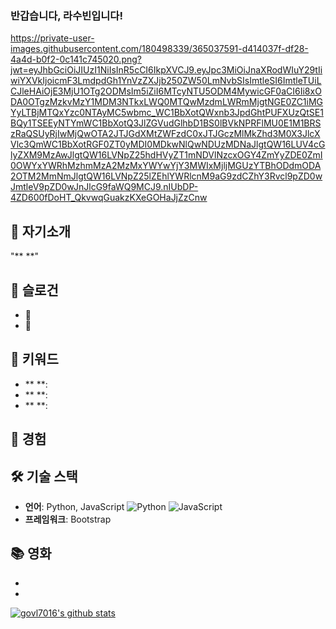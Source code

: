 ### 반갑습니다, 라수빈입니다!
https://private-user-images.githubusercontent.com/180498339/365037591-d414037f-df28-4a4d-b0f2-0c141c745020.png?jwt=eyJhbGciOiJIUzI1NiIsInR5cCI6IkpXVCJ9.eyJpc3MiOiJnaXRodWIuY29tIiwiYXVkIjoicmF3LmdpdGh1YnVzZXJjb250ZW50LmNvbSIsImtleSI6ImtleTUiLCJleHAiOjE3MjU1OTg2ODMsIm5iZiI6MTcyNTU5ODM4MywicGF0aCI6Ii8xODA0OTgzMzkvMzY1MDM3NTkxLWQ0MTQwMzdmLWRmMjgtNGE0ZC1iMGYyLTBjMTQxYzc0NTAyMC5wbmc_WC1BbXotQWxnb3JpdGhtPUFXUzQtSE1BQy1TSEEyNTYmWC1BbXotQ3JlZGVudGlhbD1BS0lBVkNPRFlMU0E1M1BRSzRaQSUyRjIwMjQwOTA2JTJGdXMtZWFzdC0xJTJGczMlMkZhd3M0X3JlcXVlc3QmWC1BbXotRGF0ZT0yMDI0MDkwNlQwNDUzMDNaJlgtQW16LUV4cGlyZXM9MzAwJlgtQW16LVNpZ25hdHVyZT1mNDVlNzcxOGY4ZmYyZDE0ZmI0OWYxYWRhMzhmMzA2MzMxYWYwYjY3MWIxMjljMGUzYTBhODdmODA2OTM2MmNmJlgtQW16LVNpZ25lZEhlYWRlcnM9aG9zdCZhY3Rvcl9pZD0wJmtleV9pZD0wJnJlcG9faWQ9MCJ9.nIUbDP-4ZD600fDoHT_QkvwqGuakzKXeGOHaJjZzCnw


## 🌟 자기소개
"** **"


## 💫 슬로건


- 🌱 
- 🔭

## 🚀 키워드
- ** **: 
- ** **: 
- ** **: 


## 🚀 경험



## 🛠 기술 스택
- **언어**: Python, JavaScript
![Python](https://img.shields.io/badge/-Python-3776AB?style=flat&logo=python&logoColor=white)
![JavaScript](https://img.shields.io/badge/-JavaScript-F7DF1E?style=flat&logo=javascript&logoColor=black)
- **프레임워크**: Bootstrap
<i class="bi bi-github"></i>


## 📚 영화
- 
- 


[![govl7016's github stats](https://github-readme-stats.vercel.app/api?username=govl7016&show_icons=true)](https://github.com/govl7016/govl7016)
